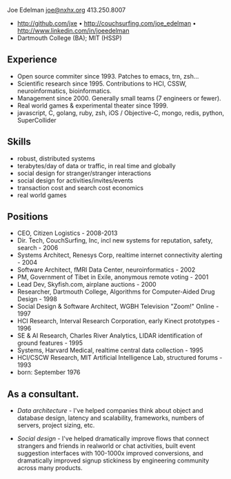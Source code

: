 Joe Edelman <joe@nxhx.org> 413.250.8007

* http://github.com/jxe • http://couchsurfing.com/joe_edelman • http://www.linkedin.com/in/joeedelman
* Dartmouth College (BA); MIT (HSSP)


## Experience

* Open source commiter since 1993.  Patches to emacs, trn, zsh...
* Scientific research since 1995.  Contributions to HCI, CSSW, neuroinformatics, bioinformatics.
* Management since 2000. Generally small teams (7 engineers or fewer).
* Real world games & experimental theater since 1999.
* javascript, C, golang, ruby, zsh, iOS / Objective-C, mongo, redis, python, SuperCollider


## Skills

* robust, distributed systems
* terabytes/day of data or traffic, in real time and globally
* social design for stranger/stranger interactions
* social design for activities/invites/events
* transaction cost and search cost economics
* real world games


## Positions

* CEO, Citizen Logistics - 2008-2013
* Dir. Tech, CouchSurfing, Inc, incl new systems for reputation, safety, search - 2006
* Systems Architect, Renesys Corp, realtime internet connectivity alerting - 2004
* Software Architect, fMRI Data Center, neuroinformatics - 2002
* PM, Government of Tibet in Exile, anonymous remote voting - 2001
* Lead Dev, Skyfish.com, airplane auctions - 2000
* Researcher, Dartmouth College, Algorithms for Computer-Aided Drug Design - 1998
* Social Design & Software Architect, WGBH Television "Zoom!" Online - 1997
* HCI Research, Interval Research Corporation, early Kinect prototypes - 1996
* SE & AI Research, Charles River Analytics, LIDAR identification of ground features - 1995
* Systems, Harvard Medical, realtime central data collection - 1995
* HCI/CSCW Research, MIT Artificial Intelligence Lab, structured forums - 1993
* born: September 1976


## As a consultant.

* *Data architecture* - I've helped companies think about object and database design, latency and scalability, frameworks, numbers of servers, project sizing, etc. 

* *Social design* - I've helped dramatically improve flows that connect strangers and friends in realworld or chat activities, built event suggestion interfaces with 100-1000x improved conversions, and dramatically improved signup stickiness by engineering community across many products.
